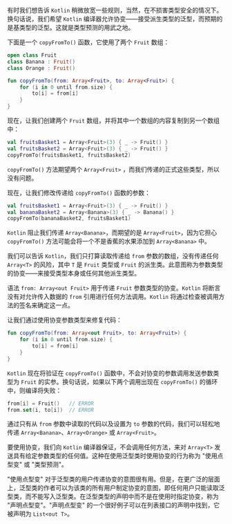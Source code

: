 有时我们想告诉 `Kotlin` 稍微放宽一些规则，当然，在不损害类型安全的情况下。换句话说，我们希望 `Kotlin` 编译器允许协变——接受派生类型的泛型，而预期的是基类型的泛型。这就是类型预测的用武之地。

下面是一个 `copyFromTo()` 函数，它使用了两个 `Fruit` 数组：

```kotlin
open class Fruit
class Banana : Fruit()
class Orange : Fruit()

fun copyFromTo(from: Array<Fruit>, to: Array<Fruit>) {
	for (i in 0 until from.size) {
		to[i] = from[i]
	}
}
```

现在，让我们创建两个 `Fruit` 数组，并将其中一个数组的内容复制到另一个数组中：

```kotlin
val fruitsBasket1 = Array<Fruit>(3) { _ -> Fruit() }
val fruitsBasket2 = Array<Fruit>(3) { _ -> Fruit() }
copyFromTo(fruitsBasket1, fruitsBasket2)
```

`copyFromTo()` 方法期望两个 `Array<Fruit>` ，而我们传递的正式这些类型，所以没有问题。

现在，让我们修改传递给 `copyFromTo()` 函数的参数：

```kotlin
val fruitsBasket1 = Array<Fruit>(3) { _ -> Fruit() }
val bananaBasket2 = Array<Banana>(3) { _ -> Banana() }
copyFromTo(bananaBasket2, fruitsBasket1)
```

`Kotlin` 阻止我们传递 `Array<Banana>`，而期望的是 `Array<Fruit>`，因为它担心 `copyFromTo()` 方法可能会将一个不是香蕉的水果添加到 `Array<Banana>` 中。

我们可以告诉 `Kotlin`，我们只打算读取传递给 `from` 参数的数组，没有传递任何 `Array<T>` 的风险，其中 `T` 是 `Fruit` 类型或 `Fruit` 的派生类。此意图称为参数类型的协变——来接受类型本身或任何其他派生类型。

语法 `from: Array<out Fruit>` 用于传递 `Fruit` 参数类型的协变。`Kotlin` 将断言没有对允许传入数据的 `from` 引用进行任何方法调用。`Kotlin` 将通过检查被调用方法的签名来确定这一点。

让我们通过使用协变参数类型来修复代码：

```kotlin
fun copyFromTo(from: Array<out Fruit>, to: Array<Fruit>) {
	for (i in 0 until from.size) {
		to[i] = from[i]
	}
}
```

`Kotlin` 现在将验证在 `copyFromTo()` 函数中，不会对协变的参数调用发送参数类型为 `Fruit` 的实参。换句话说，如果以下两个调用出现在 `copyFromTo()` 的循环中，则编译将失败：

```kotlin
from[i] = Fruit()	// ERROR
from.set(i, to[i])  // ERROR
```

通过只有从 `from` 参数中读取的代码以及设置为 `to` 参数的代码，我们可以轻松地传递 `Array<Banana>`、`Array<Orange>` 或 `Array<Fruit>`。

要使用协变，我们向 `Kotlin` 编译器保证，不会调用任何方法，来对 `Array<T>` 发送具有给定参数类型的任何值。这种在使用泛型类时使用协变的行为称为 "使用点型变" 或 "类型预测"。

"使用点型变" 对于泛型类的用户传递协变的意图很有用。但是，在更广泛的层面上，泛型类的作者可以为该类的所有用户制定协变的意图，即任何用户只能读取泛型类，而不能写入泛型类。在泛型类型的声明中而不是在使用时指定协变，称为 "声明点型变"。"声明点型变" 的一个很好例子可以在列表接口的声明中找到，它被声明为 `List<out T>`。